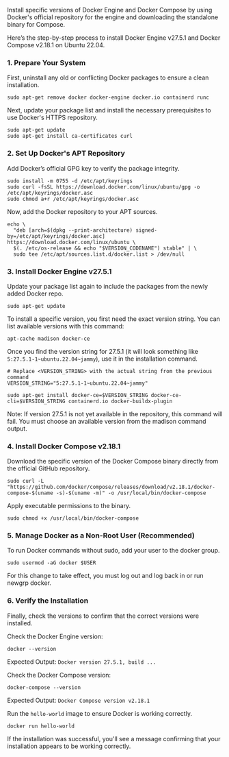Install specific versions of Docker Engine and Docker Compose by using Docker's official repository for the engine and downloading the standalone binary for Compose.

Here’s the step-by-step process to install Docker Engine v27.5.1 and Docker Compose v2.18.1 on Ubuntu 22.04.

### 1. Prepare Your System
First, uninstall any old or conflicting Docker packages to ensure a clean installation.

```
sudo apt-get remove docker docker-engine docker.io containerd runc
```

Next, update your package list and install the necessary prerequisites to use Docker's HTTPS repository.

```
sudo apt-get update
sudo apt-get install ca-certificates curl
```

### 2. Set Up Docker's APT Repository
Add Docker’s official GPG key to verify the package integrity.

```
sudo install -m 0755 -d /etc/apt/keyrings
sudo curl -fsSL https://download.docker.com/linux/ubuntu/gpg -o /etc/apt/keyrings/docker.asc
sudo chmod a+r /etc/apt/keyrings/docker.asc
```

Now, add the Docker repository to your APT sources.

```
echo \
  "deb [arch=$(dpkg --print-architecture) signed-by=/etc/apt/keyrings/docker.asc] https://download.docker.com/linux/ubuntu \
  $(. /etc/os-release && echo "$VERSION_CODENAME") stable" | \
  sudo tee /etc/apt/sources.list.d/docker.list > /dev/null
```

### 3. Install Docker Engine v27.5.1
Update your package list again to include the packages from the newly added Docker repo.

```
sudo apt-get update
```

To install a specific version, you first need the exact version string. You can list available versions with this command:

```
apt-cache madison docker-ce
```

Once you find the version string for 27.5.1 (it will look something like `5:27.5.1-1~ubuntu.22.04~jammy`), use it in the installation command.

```
# Replace <VERSION_STRING> with the actual string from the previous command
VERSION_STRING="5:27.5.1-1~ubuntu.22.04~jammy"

sudo apt-get install docker-ce=$VERSION_STRING docker-ce-cli=$VERSION_STRING containerd.io docker-buildx-plugin
```

Note: If version 27.5.1 is not yet available in the repository, this command will fail. You must choose an available version from the madison command output.

### 4. Install Docker Compose v2.18.1
Download the specific version of the Docker Compose binary directly from the official GitHub repository.

```
sudo curl -L "https://github.com/docker/compose/releases/download/v2.18.1/docker-compose-$(uname -s)-$(uname -m)" -o /usr/local/bin/docker-compose
```

Apply executable permissions to the binary.

```
sudo chmod +x /usr/local/bin/docker-compose
```

### 5. Manage Docker as a Non-Root User (Recommended)
To run Docker commands without sudo, add your user to the docker group.

```
sudo usermod -aG docker $USER
```

For this change to take effect, you must log out and log back in or run newgrp docker.

### 6. Verify the Installation
Finally, check the versions to confirm that the correct versions were installed.

Check the Docker Engine version:

```
docker --version
```

Expected Output: `Docker version 27.5.1, build ...`

Check the Docker Compose version:

```
docker-compose --version
```

Expected Output: `Docker Compose version v2.18.1`

Run the `hello-world` image to ensure Docker is working correctly.

```
docker run hello-world
```

If the installation was successful, you'll see a message confirming that your installation appears to be working correctly.